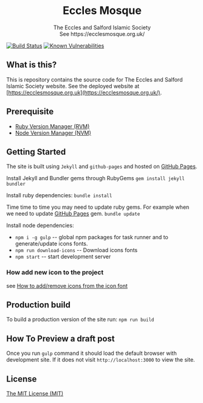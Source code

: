 <h1 align="center">Eccles Mosque</h1>
<p align="center">
     The Eccles and Salford Islamic Society<br/>
    See https://ecclesmosque.org.uk/
</p>

[![Build Status](https://travis-ci.org/ecclesmosque/ecclesmosque.github.io.svg?branch=master)](https://travis-ci.org/ecclesmosque/ecclesmosque.github.io) [![Known Vulnerabilities](https://snyk.io/test/github/ecclesmosque/ecclesmosque.github.io/074eef445d6e8a31caf032bb9c11b95225f18114/badge.svg)](https://snyk.io/test/github/ecclesmosque/ecclesmosque.github.io/074eef445d6e8a31caf032bb9c11b95225f18114)

## What is this?

This is repository contains the source code for The Eccles and Salford Islamic Society website. See the deployed website at [https://ecclesmosque.org.uk](https://ecclesmosque.org.uk/).

## Prerequisite

- [Ruby Version Manager (RVM)](https://rvm.io/)
- [Node Version Manager (NVM)](https://github.com/nvm-sh/nvm)

## Getting Started

The site is built using `Jekyll` and `github-pages` and hosted on [GitHub Pages](https://pages.github.com/).

Install Jekyll and Bundler gems through RubyGems
`gem install jekyll bundler`

Install ruby dependencies:
`bundle install`

Time time to time you may need to update ruby gems. For example when we need to update [GitHub Pages](https://pages.github.com/) gem.
`bundle update`

Install node dependencies:

- `npm i -g gulp` -- global npm packages for task runner and to generate/update icons fonts.
- `npm run download-icons` -- Download icons fonts
- `npm start` -- start development server

### How add new icon to the project

see [How to add/remove icons from the icon font](_assets/icons/README.md)

## Production build

To build a production version of the site run:
`npm run build`

## How To Preview a draft post

Once you run `gulp` command it should load the default browser with development site. If it does not visit `http://localhost:3000` to view the site.

## License

[The MIT License (MIT)](http://azizur.mit-license.org/)
